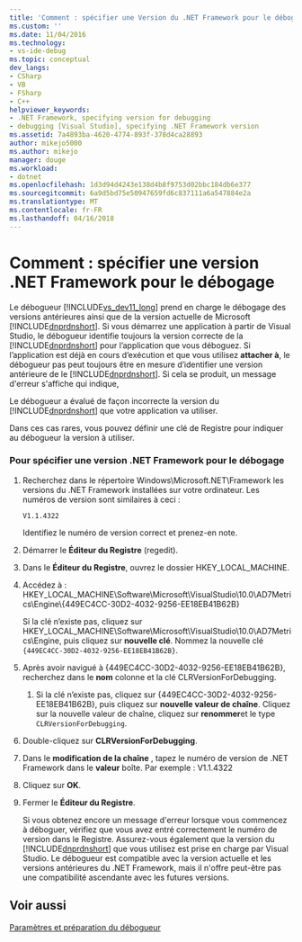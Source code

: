 ```yaml
---
title: 'Comment : spécifier une Version du .NET Framework pour le débogage | Documents Microsoft'
ms.custom: ''
ms.date: 11/04/2016
ms.technology:
- vs-ide-debug
ms.topic: conceptual
dev_langs:
- CSharp
- VB
- FSharp
- C++
helpviewer_keywords:
- .NET Framework, specifying version for debugging
- debugging [Visual Studio], specifying .NET Framework version
ms.assetid: 7a4893ba-4620-4774-893f-378d4ca28893
author: mikejo5000
ms.author: mikejo
manager: douge
ms.workload:
- dotnet
ms.openlocfilehash: 1d3d94d4243e138d4b8f9753d02bbc184db6e377
ms.sourcegitcommit: 6a9d5bd75e50947659fd6c837111a6a547884e2a
ms.translationtype: MT
ms.contentlocale: fr-FR
ms.lasthandoff: 04/16/2018
---
```

# <a name="how-to-specify-a-net-framework-version-for-debugging"></a>Comment : spécifier une version .NET Framework pour le débogage
Le débogueur [!INCLUDE[vs_dev11_long](../data-tools/includes/vs_dev11_long_md.md)] prend en charge le débogage des versions antérieures ainsi que de la version actuelle de Microsoft [!INCLUDE[dnprdnshort](../code-quality/includes/dnprdnshort_md.md)]. Si vous démarrez une application à partir de Visual Studio, le débogueur identifie toujours la version correcte de la [!INCLUDE[dnprdnshort](../code-quality/includes/dnprdnshort_md.md)] pour l’application que vous déboguez. Si l’application est déjà en cours d’exécution et que vous utilisez **attacher à**, le débogueur pas peut toujours être en mesure d’identifier une version antérieure de le [!INCLUDE[dnprdnshort](../code-quality/includes/dnprdnshort_md.md)]. Si cela se produit, un message d'erreur s'affiche qui indique,  
  
 Le débogueur a évalué de façon incorrecte la version du [!INCLUDE[dnprdnshort](../code-quality/includes/dnprdnshort_md.md)] que votre application va utiliser.  
  
 Dans ces cas rares, vous pouvez définir une clé de Registre pour indiquer au débogueur la version à utiliser.  
  
### <a name="to-specify-a-net-framework-version-for-debugging"></a>Pour spécifier une version .NET Framework pour le débogage  
  
1.  Recherchez dans le répertoire Windows\Microsoft.NET\Framework les versions du .NET Framework installées sur votre ordinateur. Les numéros de version sont similaires à ceci :  
  
     `V1.1.4322`  
  
     Identifiez le numéro de version correct et prenez-en note.  
  
2.  Démarrer le **Éditeur du Registre** (regedit).  
  
3.  Dans le **Éditeur du Registre**, ouvrez le dossier HKEY_LOCAL_MACHINE.  
  
4.  Accédez à : HKEY_LOCAL_MACHINE\Software\Microsoft\VisualStudio\10.0\AD7Metrics\Engine\\{449EC4CC-30D2-4032-9256-EE18EB41B62B}  
  
     Si la clé n’existe pas, cliquez sur HKEY_LOCAL_MACHINE\Software\Microsoft\VisualStudio\10.0\AD7Metrics\Engine, puis cliquez sur **nouvelle clé**. Nommez la nouvelle clé `{449EC4CC-30D2-4032-9256-EE18EB41B62B}`.  
  
5.  Après avoir navigué à {449EC4CC-30D2-4032-9256-EE18EB41B62B}, recherchez dans le **nom** colonne et la clé CLRVersionForDebugging.  
  
    1.  Si la clé n’existe pas, cliquez sur {449EC4CC-30D2-4032-9256-EE18EB41B62B}, puis cliquez sur **nouvelle valeur de chaîne**. Cliquez sur la nouvelle valeur de chaîne, cliquez sur **renommer**et le type `CLRVersionForDebugging`.  
  
6.  Double-cliquez sur **CLRVersionForDebugging**.  
  
7.  Dans le **modification de la chaîne** , tapez le numéro de version de .NET Framework dans le **valeur** boîte. Par exemple : V1.1.4322  
  
8.  Cliquez sur **OK**.  
  
9. Fermer le **Éditeur du Registre**.  
  
     Si vous obtenez encore un message d'erreur lorsque vous commencez à déboguer, vérifiez que vous avez entré correctement le numéro de version dans le Registre. Assurez-vous également que la version du [!INCLUDE[dnprdnshort](../code-quality/includes/dnprdnshort_md.md)] que vous utilisez est prise en charge par Visual Studio. Le débogueur est compatible avec la version actuelle et les versions antérieures du .NET Framework, mais il n'offre peut-être pas une compatibilité ascendante avec les futures versions.  
  
## <a name="see-also"></a>Voir aussi  
 [Paramètres et préparation du débogueur](../debugger/debugger-settings-and-preparation.md)